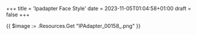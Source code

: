 +++
title = 'Ipadapter Face Style'
date = 2023-11-05T01:04:58+01:00
draft = false
+++

{{ $image := .Resources.Get "IPAdapter_00158_.png" }}

 